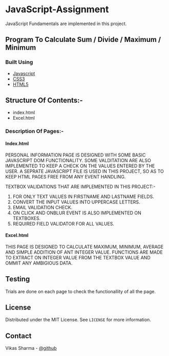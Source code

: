 # JavaScript-Assignment
JavaScript Fundamentals are implemented in this project.

## Program To Calculate Sum / Divide / Maximum / Minimum 


### Built Using


* [Javascript](https://www.w3schools.com/javascript/)
* [CSS3](https://www.w3schools.com/css/)
* [HTML5](https://www.w3schools.com/html/)


## Structure Of Contents:-

* index.html
* Excel.html


### Description Of Pages:-

#### Index.html 

PERSONAL INFORMATION PAGE IS DESIGNED WITH SOME BASIC JAVASCRIPT DOM FUNCTIONALITY.
SOME VALDITATION ARE ALSO IMPLEMENTED TO KEEP A CHECK ON THE VALUES ENTERED BY THE USER.
A SEPRATE JAVASCRIPT FILE IS USED IN THIS PROJECT, SO AS TO KEEP HTML PAGES FREE FROM ANY EVENT HANDLING.

TEXTBOX VALIDATIONS THAT ARE IMPLEMENTED IN THIS PROJECT:-

1. FOR ONLY TEXT VALUES IN FIRSTNAME AND LASTNAME FIELDS.
2. CONVERT THE INPUT VALUES INTO UPPERCASE LETTERS.
3. EMAIL VALIDATION CHECK.
4. ON CLICK AND ONBLUR EVENT IS ALSO IMPLEMENTED ON TEXTBOXES.
5. REQUIRED FIELD VALIDATOR FOR ALL VALUES.


#### Excel.html 

THIS PAGE IS DESIGNED TO CALCULATE MAXIMUM, MINIMUM, AVERAGE AND SIMPLE ADDITION OF ANT INTEGER VALUE.
FUNCTIONS ARE MADE TO EXTRACT ON INTEGER VALUE FROM THE TEXTBOX VALUE AND OMMIT ANY AMBIGIOUS DATA. 



## Testing

Trials are done on each page to check the functionallity of all the page.

  
<!-- LICENSE -->
## License

Distributed under the MIT License. See `LICENSE` for more information.

<!-- CONTACT -->
## Contact  

Vikas Sharma - [@github](https://github.com/vikasinder/)



